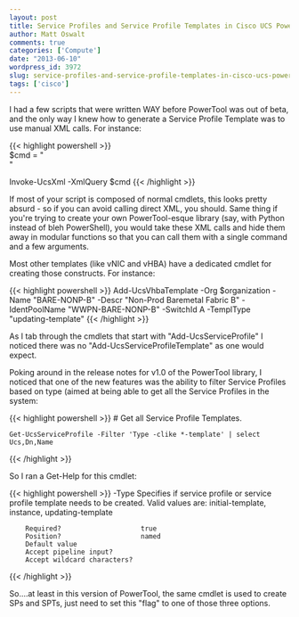 ```yaml
---
layout: post
title: Service Profiles and Service Profile Templates in Cisco UCS PowerTool
author: Matt Oswalt
comments: true
categories: ['Compute']
date: "2013-06-10"
wordpress_id: 3972
slug: service-profiles-and-service-profile-templates-in-cisco-ucs-powertool
tags: ['cisco']
---
```



I had a few scripts that were written WAY before PowerTool was out of beta, and the only way I knew how to generate a Service Profile Template was to use manual XML calls. For instance:

{{< highlight powershell >}}     
$cmd = "<configConfMos inHierarchical='true'> 
      <inConfigs>
          <pair key='org-root/org-" + $orgName + "/ls-" + $serviceProfileName + "' >    
              <lsServer
                  agentPolicyName=''
                  biosProfileName=''
                  bootPolicyName='" + $bootPolicyName + "'
                  descr='' 
                  dn='org-root/org-" + $orgName + "/ls-" + $serviceProfileName + "' 
                  dynamicConPolicyName=''
                  extIPState='none'
                  hostFwPolicyName=''
                  identPoolName='" + $UUID_POOL_NAME + "'
                	localDiskPolicyName='default'
                	maintPolicyName='default'
                	mgmtAccessPolicyName=''
                	mgmtFwPolicyName=''
                	name='" + $serviceProfileName + "'
                	powerPolicyName='default'
                	scrubPolicyName=''
                	srcTemplName=''
                	statsPolicyName='default'
                	status='created'
                	type='initial-template'
                	usrLbl=''
                	uuid='0'
                	vconProfileName=''>
                	<vnicEther
                		adaptorProfileName='VMWare'
                		addr='derived'
                		adminVcon='any'
                		identPoolName=''
                		mtu='1500'
                		name='" + $VNIC_A_NAME + "'
                		nwCtrlPolicyName=''
                		nwTemplName='" + $VNIC_TEMPLATE_A_NAME + "'
                		order='3'
                		pinToGroupName=''
                		qosPolicyName=''
                		rn='ether-" + $VNIC_A_NAME + "'
                		statsPolicyName='default'
                		status='created'
                		switchId='" + $switchId + "'>
                		</vnicEther>
                		<vnicEther
                			adaptorProfileName='VMWare'
                			addr='derived'
                			adminVcon='any'
                			identPoolName=''
                			mtu='1500'
                			name='" + $VNIC_B_NAME + "'
                			nwCtrlPolicyName=''
                			nwTemplName='" + $VNIC_TEMPLATE_B_NAME + "'
                			order='4'
                			pinToGroupName=''
                			qosPolicyName=''
                			rn='ether-" + $VNIC_B_NAME + "'
                			statsPolicyName='default'
                			status='created'
                			switchId='" + $switchId + "'>
                		</vnicEther>
                		<vnicFcNode
                			addr='pool-derived'
                			identPoolName='" + $WWNN_POOL_NAME + "'
                			rn='fc-node' >
                		</vnicFcNode>
                		<vnicFc
                			adaptorProfileName='VMWare'
                			addr='derived'
                			adminVcon='any'
                			identPoolName=''
                			maxDataFieldSize='2048'
                			name='" + $VHBA_A_NAME + "'
                			nwTemplName='" + $VHBA_TEMPLATE_A_NAME + "'
                			order='1'
                			persBind='disabled'
                			persBindClear='no'
                			pinToGroupName=''
                			qosPolicyName=''
                			rn='fc-" + $VHBA_A_NAME + "'
                			statsPolicyName='default'
                			status='created'
                			switchId='" + $switchId + "'>
                		</vnicFc>
                		<vnicFc
                			adaptorProfileName='VMWare'
                			addr='derived'
                			adminVcon='any'
                			identPoolName=''
                			maxDataFieldSize='2048'
                			name='" + $VHBA_B_NAME + "'
                			nwTemplName='" + $VHBA_TEMPLATE_B_NAME + "'
                			order='2'
                			persBind='disabled'
                			persBindClear='no'
                			pinToGroupName=''
                			qosPolicyName=''
                			rn='fc-" + $VHBA_B_NAME+ "'
                			statsPolicyName='default'
                			status='created'
                			switchId='" + $switchId + "'>
                		</vnicFc>
                		<lsRequirement
                			name='" + $SERVER_POOL_NAME + "'
                			qualifier=''
                			restrictMigration='no'
                			rn='pn-req' >
                		</lsRequirement>
                		<lsPower
                			rn='power'
                			state='down' >
                		</lsPower>
                	</lsServer>
              </pair>
          </inConfigs>
      </configConfMos>"

Invoke-UcsXml -XmlQuery $cmd
{{< /highlight >}}

If most of your script is composed of normal cmdlets, this looks pretty absurd - so if you can avoid calling direct XML, you should. Same thing if you're trying to create your own PowerTool-esque library (say, with Python instead of bleh PowerShell), you would take these XML calls and hide them away in modular functions so that you can call them with a single command and a few arguments.

Most other templates (like vNIC and vHBA) have a dedicated cmdlet for creating those constructs. For instance:

{{< highlight powershell >}}
    Add-UcsVhbaTemplate -Org $organization -Name "BARE-NONP-B" -Descr "Non-Prod Baremetal Fabric B" -IdentPoolName "WWPN-BARE-NONP-B" -SwitchId A -TemplType "updating-template"
{{< /highlight >}}

As I tab through the cmdlets that start with "Add-UcsServiceProfile" I noticed there was no "Add-UcsServiceProfileTemplate" as one would expect.

Poking around in the release notes for v1.0 of the PowerTool library, I noticed that one of the new features was the ability to filter Service Profiles based on type (aimed at being able to get all the Service Profiles in the system:

{{< highlight powershell >}}
    # Get all Service Profile Templates.
    
    Get-UcsServiceProfile -Filter 'Type -clike *-template' | select Ucs,Dn,Name
{{< /highlight >}}

So I ran a Get-Help for this cmdlet:

{{< highlight powershell >}}
    -Type <string>
        Specifies if service profile or service profile template needs to be created. Valid values are: initial-template, instance, updating-template
    
        Required?                    true
        Position?                    named
        Default value
        Accept pipeline input?
        Accept wildcard characters?
{{< /highlight >}}

So....at least in this version of PowerTool, the same cmdlet is used to create SPs and SPTs, just need to set this "flag" to one of those three options.

